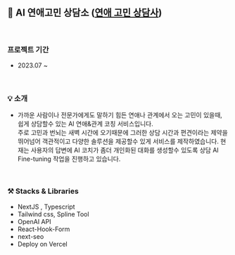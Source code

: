 <br/>
<br/>

## 🤖 AI 연애고민 상담소 ([연애 고민 상담사](https://datexpert.site/))

<br/>

### 프로젝트 기간 
- 2023.07 ~ 

<br/>

### 💡 소개
- 가까운 사람이나 전문가에게도 말하기 힘든 연애나 관계에서 오는 고민이 있을때, 쉽게 상담할수 있는 AI 연애&관계 코칭 서비스입니다. <br/> 
주로 고민과 번뇌는 새벽 시간에 오기때문에 그러한 상담 시간과 편견이라는 제약을 뛰어넘어 객관적이고 다양한 솔루션을 제공할수 있게 서비스를 제작하였습니다.  현재는 사용자의 답변에 AI 코치가 좀더 개인화된 대화를 생성할수 있도록 상담 AI Fine-tuning 작업을 진행하고 있습니다.

<br/>

### ⚒️ Stacks & Libraries
- NextJS , Typescript
- Tailwind css, Spline Tool
- OpenAI API
- React-Hook-Form
- next-seo
- Deploy on Vercel

<br/>
<br/>
<br/>
